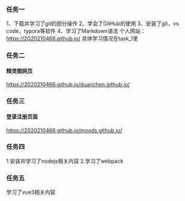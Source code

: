 ### 任务一
1、下载并学习了git的部分操作
2、学会了GitHub的使用
3、安装了git，vs code，typora等软件
4、学习了Markdown语法
个人网站：https://2020210466.github.io/
具体学习情况在task_1里
### 任务二
#### 精灵图网页
https://2020210466.github.io/duanchen.github.io/
### 任务三
#### 登录注册页面
https://2020210466.github.io/moods.github.io/
### 任务四
1.安装并学习了nodejs相关内容
2.学习了webpack
### 任务五
学习了vue3相关内容
